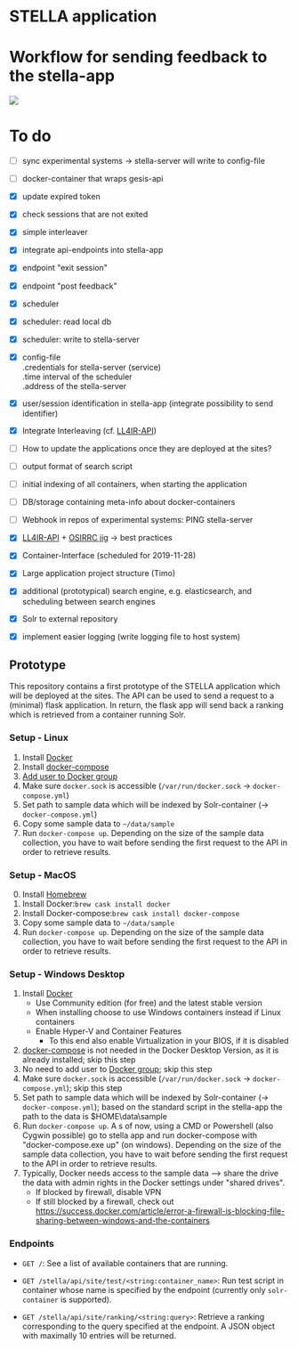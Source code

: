 # STELLA application

# Workflow for sending feedback to the stella-app
[![](https://mermaid.ink/img/eyJjb2RlIjoic2VxdWVuY2VEaWFncmFtXG4gICAgc2l0ZSAtPj4gc3RlbGxhX2FwcDogR0VUIC9yYW5raW5nP3E9PHN0cmluZzpxdWVyeT5cbiAgICBOb3RlIHJpZ2h0IG9mIHN0ZWxsYV9hcHA6IDEpIHVwb24gcmVxdWVzdCBvZiBhIDxicj4gcmFua2luZyBhIG5ldyA8YnI-IHNlc3Npb24gd2lsbCBiZSB3cml0dGVuIDxicj4gdG8gdGhlIGxvY2FsIGRiXG4gICAgTm90ZSByaWdodCBvZiBzdGVsbGFfYXBwOiAyKSBvbmUgcmFua3N5cyArIDxicj4gb25lIHJlY3N5cyA8YnI-IGFyZSBhc3NpZ25lZCB0byA8YnI-IHRoZSBzZXNzaW9uXG4gICAgc3RlbGxhX2FwcCAtLT4-IHNpdGU6IDxpdGVtcz4gPGJyPiA8YnI-ICgrIHJhbmtpbmdfaWQgKyBzZXNzaW9uX2lkKVxuICAgIE5vdGUgbGVmdCBvZiBzaXRlOiBsb2dzIHVzZXIgZGF0YSA8YnI-IGFuZCBpbnRlcmFjdGlvbnNcbiAgICBOb3RlIGxlZnQgb2Ygc2l0ZTogVXNlciBlbnRlcnMgPGJyPiBuZXcgcXVlcnlcbiAgICBzaXRlIC0-PiBzdGVsbGFfYXBwOiBHRVQgL3Jhbmtpbmc_cT0uLi4_cz1zZXNzaW9uX2lkXG4gICAgTm90ZSByaWdodCBvZiBzdGVsbGFfYXBwOiBzdGVsbGFfYXBwIHJldHVybnMgPGJyPiBhbm90aGVyIHJhbmtpbmcgYnkgPGJyPiB0aGUgc3lzdGVtIHRoYXQgaXMgPGJyPiBhc3NpZ25lZCB0byB0aGUgPGJyPiBzZXNzaW9uIHdpdGggPGJyPiBzZXNzaW9uX2lkXG4gICAgc3RlbGxhX2FwcCAtLT4-IHNpdGU6IDxpdGVtcz4gPGJyPiA8YnI-ICgrIHJhbmtpbmdfaWQgKyBzZXNzaW9uX2lkKVxuICAgIE5vdGUgbGVmdCBvZiBzaXRlOiBsb2dzIHVzZXIgZGF0YSA8YnI-IGFuZCBpbnRlcmFjdGlvbnNcbiAgICBzaXRlIC0-PiBzdGVsbGFfYXBwOiBQT1NUIC9mZWVkYmFja3MvPHJhbmtpbmdfaWQ-XG4gICAgTm90ZSByaWdodCBvZiBzdGVsbGFfYXBwOiBzdGVsbGFfYXBwIHdyaXRlcyA8YnI-IChjbGljaykgZmVlZGJhY2sgPGJyPiB0byBsb2NhbCBkYlxuICAgIHNpdGUgLT4-IHN0ZWxsYV9hcHA6IEdFVCBzZXNzaW9ucy88c2Vzc2lvbl9pZD4vZXhpdCBcbiAgICBOb3RlIHJpZ2h0IG9mIHN0ZWxsYV9hcHA6IE9wdGlvbmFsbHkgdGhlIDxicj4gc3RlbGxhX2FwcCBpcyBub3RpZmllZCA8YnI-IHdoZW4gc2Vzc2lvbnMgZW5kc1xuICAgIE5vdGUgcmlnaHQgb2Ygc3RlbGxhX2FwcDogc3RlbGxhX2FwcCBjaGVja3MgPGJyPiBsb2NhbCBkYiByZWd1bGFybHkgPGJyPiAoYnkgYSBnaXZlbiBpbnRlcnZhbCA8YnI-IGluIHRoZSBjb25maWctZmlsZSkgPGJyPiBhbmQgdXBsb2FkcyA8YnI-IGFsbCBlbmRlZCBzZXNzaW9ucyA8YnI-IHRvIHRoZSBzdGVsbGFfc2VydmVyXG5cbiIsIm1lcm1haWQiOnsidGhlbWUiOiJkZWZhdWx0In0sInVwZGF0ZUVkaXRvciI6ZmFsc2V9)](https://mermaid-js.github.io/mermaid-live-editor/#/edit/eyJjb2RlIjoic2VxdWVuY2VEaWFncmFtXG4gICAgc2l0ZSAtPj4gc3RlbGxhX2FwcDogR0VUIC9yYW5raW5nP3E9PHN0cmluZzpxdWVyeT5cbiAgICBOb3RlIHJpZ2h0IG9mIHN0ZWxsYV9hcHA6IDEpIHVwb24gcmVxdWVzdCBvZiBhIDxicj4gcmFua2luZyBhIG5ldyA8YnI-IHNlc3Npb24gd2lsbCBiZSB3cml0dGVuIDxicj4gdG8gdGhlIGxvY2FsIGRiXG4gICAgTm90ZSByaWdodCBvZiBzdGVsbGFfYXBwOiAyKSBvbmUgcmFua3N5cyArIDxicj4gb25lIHJlY3N5cyA8YnI-IGFyZSBhc3NpZ25lZCB0byA8YnI-IHRoZSBzZXNzaW9uXG4gICAgc3RlbGxhX2FwcCAtLT4-IHNpdGU6IDxpdGVtcz4gPGJyPiA8YnI-ICgrIHJhbmtpbmdfaWQgKyBzZXNzaW9uX2lkKVxuICAgIE5vdGUgbGVmdCBvZiBzaXRlOiBsb2dzIHVzZXIgZGF0YSA8YnI-IGFuZCBpbnRlcmFjdGlvbnNcbiAgICBOb3RlIGxlZnQgb2Ygc2l0ZTogVXNlciBlbnRlcnMgPGJyPiBuZXcgcXVlcnlcbiAgICBzaXRlIC0-PiBzdGVsbGFfYXBwOiBHRVQgL3Jhbmtpbmc_cT0uLi4_cz1zZXNzaW9uX2lkXG4gICAgTm90ZSByaWdodCBvZiBzdGVsbGFfYXBwOiBzdGVsbGFfYXBwIHJldHVybnMgPGJyPiBhbm90aGVyIHJhbmtpbmcgYnkgPGJyPiB0aGUgc3lzdGVtIHRoYXQgaXMgPGJyPiBhc3NpZ25lZCB0byB0aGUgPGJyPiBzZXNzaW9uIHdpdGggPGJyPiBzZXNzaW9uX2lkXG4gICAgc3RlbGxhX2FwcCAtLT4-IHNpdGU6IDxpdGVtcz4gPGJyPiA8YnI-ICgrIHJhbmtpbmdfaWQgKyBzZXNzaW9uX2lkKVxuICAgIE5vdGUgbGVmdCBvZiBzaXRlOiBsb2dzIHVzZXIgZGF0YSA8YnI-IGFuZCBpbnRlcmFjdGlvbnNcbiAgICBzaXRlIC0-PiBzdGVsbGFfYXBwOiBQT1NUIC9mZWVkYmFja3MvPHJhbmtpbmdfaWQ-XG4gICAgTm90ZSByaWdodCBvZiBzdGVsbGFfYXBwOiBzdGVsbGFfYXBwIHdyaXRlcyA8YnI-IChjbGljaykgZmVlZGJhY2sgPGJyPiB0byBsb2NhbCBkYlxuICAgIHNpdGUgLT4-IHN0ZWxsYV9hcHA6IEdFVCBzZXNzaW9ucy88c2Vzc2lvbl9pZD4vZXhpdCBcbiAgICBOb3RlIHJpZ2h0IG9mIHN0ZWxsYV9hcHA6IE9wdGlvbmFsbHkgdGhlIDxicj4gc3RlbGxhX2FwcCBpcyBub3RpZmllZCA8YnI-IHdoZW4gc2Vzc2lvbnMgZW5kc1xuICAgIE5vdGUgcmlnaHQgb2Ygc3RlbGxhX2FwcDogc3RlbGxhX2FwcCBjaGVja3MgPGJyPiBsb2NhbCBkYiByZWd1bGFybHkgPGJyPiAoYnkgYSBnaXZlbiBpbnRlcnZhbCA8YnI-IGluIHRoZSBjb25maWctZmlsZSkgPGJyPiBhbmQgdXBsb2FkcyA8YnI-IGFsbCBlbmRlZCBzZXNzaW9ucyA8YnI-IHRvIHRoZSBzdGVsbGFfc2VydmVyXG5cbiIsIm1lcm1haWQiOnsidGhlbWUiOiJkZWZhdWx0In0sInVwZGF0ZUVkaXRvciI6ZmFsc2V9)

# To do

- [ ] sync experimental systems -> stella-server will write to config-file
- [ ] docker-container that wraps gesis-api
- [x] update expired token
- [x] check sessions that are not exited
- [x] simple interleaver
- [x] integrate api-endpoints into stella-app
- [x] endpoint "exit session"
- [x] endpoint "post feedback"
- [x] scheduler
- [x] scheduler: read local db
- [x] scheduler: write to stella-server
- [x] config-file  
        .credentials for stella-server (service)  
        .time interval of the scheduler  
        .address of the stella-server
- [x] user/session identification in stella-app (integrate possibility to send identifier)
- [x] Integrate Interleaving (cf. [LL4IR-API](https://bitbucket.org/living-labs/ll-api/src/master/))
- [ ] How to update the applications once they are deployed at the sites?
- [ ] output format of search script
- [ ] initial indexing of all containers, when starting the application
- [ ] DB/storage containing meta-info about docker-containers
- [ ] Webhook in repos of experimental systems: PING stella-server
- [x] [LL4IR-API](https://bitbucket.org/living-labs/ll-api/src/master/) + [OSIRRC jig](https://github.com/osirrc/jig) &rarr; best practices
- [x] Container-Interface (scheduled for 2019-11-28)
- [x] Large application project structure (Timo)
- [x] additional (prototypical) search engine, e.g. elasticsearch, and scheduling between search engines
- [x] Solr to external repository
- [x] implement easier logging (write logging file to host system)


## Prototype
This repository contains a first prototype of the STELLA application which will be deployed at the sites.
The API can be used to send a request to a (minimal) flask application. In return, the flask app will send back a
ranking which is retrieved from a container running Solr.

### Setup - Linux

1. Install [Docker](https://docs.docker.com/v17.12/install/)
2. Install [docker-compose](https://docs.docker.com/compose/install/)
3. [Add user to Docker group](https://docs.docker.com/install/linux/linux-postinstall/)
4. Make sure `docker.sock` is accessible (`/var/run/docker.sock` &rarr; `docker-compose.yml`)
5. Set path to sample data which will be indexed by Solr-container (&rarr; `docker-compose.yml`)
6. Copy some sample data to `~/data/sample`
7. Run `docker-compose up`. Depending on the size of the sample data collection, you have to wait before sending the first request to the API in order to retrieve results.

### Setup - MacOS

0. Install [Homebrew](https://brew.sh)
1. Install Docker:`brew cask install docker` 
2. Install Docker-compose:`brew cask install docker-compose` 
3. Copy some sample data to `~/data/sample`
4. Run `docker-compose up`. Depending on the size of the sample data collection, you have to wait before sending the first request to the API in order to retrieve results.

### Setup - Windows Desktop

1. Install [Docker](https://docs.docker.com/v17.12/install/)
   - Use Community edition (for free) and the latest stable version
   - When installing choose to use Windows containers instead if Linux containers
   - Enable Hyper-V and Container Features
      - To this end also enable Virtualization in your BIOS, if it is disabled
2. [docker-compose](https://docs.docker.com/compose/install/) is not needed in the Docker Desktop Version, as it is already installed; skip this step
3. No need to add user to [Docker group](https://docs.docker.com/install/linux/linux-postinstall/); skip this step
4. Make sure `docker.sock` is accessible (`/var/run/docker.sock` &rarr; `docker-compose.yml`); skip this step
5. Set path to sample data which will be indexed by Solr-container (&rarr; `docker-compose.yml`); based on the standard script in the stella-app the path to the data is $HOME\data\sample
7. Run `docker-compose up`. A s of now, using a CMD or Powershell (also Cygwin possible) go to stella app and run docker-compose with "docker-compose.exe up" (on windows). Depending on the size of the sample data collection, you have to wait before sending the first request to the API in order to retrieve results.
8. Typically, Docker needs access to the sample data --> share the drive the data with admin rights in the Docker settings under  "shared drives". 
    - If blocked by firewall, disable VPN
    - If still blocked by a firewall, check out https://success.docker.com/article/error-a-firewall-is-blocking-file-sharing-between-windows-and-the-containers
	
  
### Endpoints

- `GET /`: See a list of available containers that are running.

- `GET /stella/api/site/test/<string:container_name>`: Run test script in container whose name is specified by the endpoint (currently only `solr-container` is supported).

- `GET /stella/api/site/ranking/<string:query>`: Retrieve a ranking corresponding to the query specified at the endpoint. A JSON object with maximally 10 entries will be returned.
